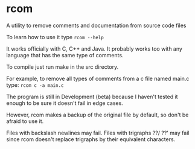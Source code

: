 # rcom
A utility to remove comments and documentation from source code files

To learn how to use it type ```rcom --help```

It works officially with C, C++ and Java. It probably works too with any language that has the same type of comments.

To compile just run make in the src directory.

For example, to remove all types of comments from a c file named main.c type: ```
rcom c -a main.c ```

The program is still in Development (beta) because I haven't tested it enough to be sure it doesn't fail in edge cases.

However, rcom makes a backup of the original file by default, so don't be afraid to use it.


Files with backslash newlines may fail.
Files with trigraphs  ??/ ??' may fail since rcom doesn't replace trigraphs by their equivalent characters.
